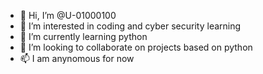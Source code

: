 - 👋 Hi, I’m @U-01000100
- 👀 I’m interested in coding and cyber security learning
- 🌱 I’m currently learning python
- 💞️ I’m looking to collaborate on projects based on python
- 📫 I am anynomous for now

<!---
U-01000100/U-01000100 is a ✨ special ✨ repository because its `README.md` (this file) appears on your GitHub profile.
You can click the Preview link to take a look at your changes.
--->
